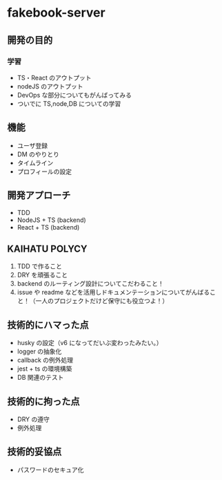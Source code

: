 # fakebook-server

## 開発の目的

### 学習

- TS・React のアウトプット
- nodeJS のアウトプット
- DevOps な部分についてもがんばってみる
- ついでに TS,node,DB についての学習

## 機能

- ユーザ登録
- DM のやりとり
- タイムライン
- プロフィールの設定

## 開発アプローチ

- TDD
- NodeJS + TS (backend)
- React + TS (backend)

## KAIHATU POLYCY

1. TDD で作ること
2. DRY を頑張ること
3. backend のルーティング設計についてこだわること！
4. issue や readme などを活用しドキュメンテーションについてがんばること！（一人のプロジェクトだけど保守にも役立つよ！）

## 技術的にハマった点

- husky の設定（v6 になってだいぶ変わったみたい。）
- logger の抽象化
- callback の例外処理
- jest + ts の環境構築
- DB 関連のテスト

## 技術的に拘った点

- DRY の遵守
- 例外処理

## 技術的妥協点

- パスワードのセキュア化
